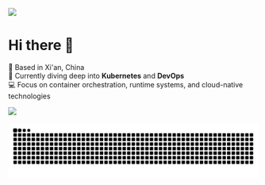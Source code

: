 ![](https://komarev.com/ghpvc/?username=lts0609)
# Hi there 👋
📍 Based in Xi'an, China  
🌱 Currently diving deep into **Kubernetes** and **DevOps**  
💻 Focus on container orchestration, runtime systems, and cloud-native technologies  

![](https://github-readme-stats.vercel.app/api?username=lts0609&show_icons=true) 

<picture>
  <source media="(prefers-color-scheme: dark)" srcset="https://raw.githubusercontent.com/lts0609/lts0609/output/github-contribution-grid-snake-dark.svg">
  <source media="(prefers-color-scheme: light)" srcset="https://raw.githubusercontent.com/lts0609/lts0609/output/github-contribution-grid-snake.svg">
  <img alt="github contribution grid snake animation" src="https://raw.githubusercontent.com/lts0609/lts0609/output/github-contribution-grid-snake.svg">
</picture>
